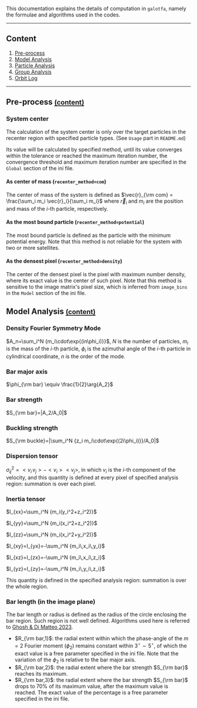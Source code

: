 This documentation explains the details of computation in `galotfa`, namely the formulae and algorithms used
in the codes.

---

## Content <a name="content"></a>

1. <a href="#pre-process">Pre-process</a>
2. <a href="#model">Model Analysis</a>
3. <a href="#particle">Particle Analysis</a>
4. <a href="#group">Group Analysis</a>
5. <a href="#orbit">Orbit Log</a>

---

## Pre-process <a name="pre-process"></a><a href="#contents"><font size=4>(content)</font></a>

### System center

The calculation of the system center is only over the target particles in the recenter region with specified
particle types. (See `Usage` part in `README.md`)

Its value will be calculated by specified method, until its value converges within the tolerance or reached
the maximum iteration number, the convergence threshold and maximum iteration number are specified in the
`Global` section of the ini file.

#### As center of mass (`recenter_method=com`)

The center of mass of the system is defined as $\vec{r}_{\rm com} = \frac{\sum_i m_i \vec{r}_i}{\sum_i m_i}$
where $\vec{r}_i$ and $m_i$ are the position and mass of the $i$-th particle, respectively.

#### As the most bound particle (`recenter_method=potential`)

The most bound particle is defined as the particle with the minimum potential energy. Note that this
method is not reliable for the system with two or more satellites.

#### As the densest pixel (`recenter_method=density`)

The center of the densest pixel is the pixel with maximum number density, where its exact value is the
center of such pixel. Note that this method is sensitive to the image matrix's pixel size, which is
inferred from `image_bins` in the `Model` section of the ini file.

## Model Analysis <a name="model"></a><a href="#contents"><font size=4>(content)</font></a>

### Density Fourier Symmetry Mode

$A_n=\sum_i^N {m_i\cdot\exp{(in\phi_i)}}$, $N$ is the number of particles, $m_i$ is the mass of the
$i$-th particle, $\phi_i$ is the azimuthal angle of the $i$-th particle in cylindrical coordinate, $n$ is
the order of the mode.

### Bar major axis

$\phi_{\rm bar} \equiv \frac{1}{2}\arg{A_2}$

### Bar strength

$S_{\rm bar}=|A_2/A_0|$

### Buckling strength

$S_{\rm buckle}=|\sum_i^N {z_i m_i\cdot\exp{(2i\phi_i)}}/A_0|$

### Dispersion tensor

$\sigma_{ij}^2=<v_i\,v_j> - <v_i><v_j>$, in which $v_i$ is the $i$-th component of the velocity, and this
quantity is defined at every pixel of specified analysis region: summation is over each pixel.

### Inertia tensor

$I_{xx}=\sum_i^N {m_i(y_i^2+z_i^2)}$

$I_{yy}=\sum_i^N {m_i(x_i^2+z_i^2)}$

$I_{zz}=\sum_i^N {m_i(x_i^2+y_i^2)}$

$I_{xy}=I_{yx}=-\sum_i^N {m_i\,x_i\,y_i}$

$I_{xz}=I_{zx}=-\sum_i^N {m_i\,x_i\,z_i}$

$I_{yz}=I_{zy}=-\sum_i^N {m_i\,y_i\,z_i}$

This quantity is defined in the specified analysis region: summation is over the whole region.

### Bar length (in the image plane)

The bar length or radius is defined as the radius of the circle enclosing the bar region. Such region is
not well defined. Algorithms used here is referred to [Ghosh & Di Matteo 2023](https://ui.adsabs.harvard.edu/abs/2023arXiv230810948G/abstract).

- $R_{\rm bar,1}$: the radial extent within which the phase-angle of the $m=2$ Fourier moment ($\phi_2$)
  remains constant within $3^\circ \sim 5^\circ$, of which the exact value is a free parameter specified in the
  ini file. Note that the variation of the $\phi_2$ is relative to the bar major axis.
- $R_{\rm bar,2}$: the radial extent where the bar strength $S_{\rm bar}$ reaches its maximum.
- $R_{\rm bar,3}$: the radial extent where the bar strength $S_{\rm bar}$ drops to $70\%$ of its maximum value,
  after the maximum value is reached. The exact value of the percentage is a free parameter specified in the
  ini file.
